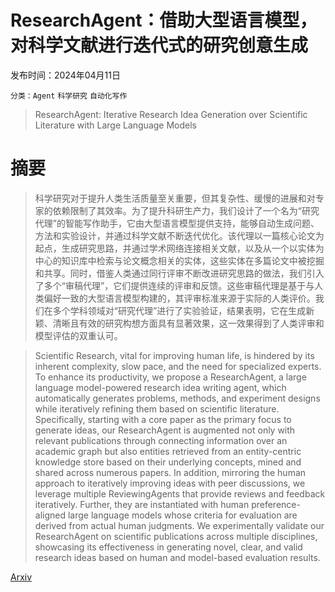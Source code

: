# ResearchAgent：借助大型语言模型，对科学文献进行迭代式的研究创意生成

发布时间：2024年04月11日

`分类：Agent` `科学研究` `自动化写作`

> ResearchAgent: Iterative Research Idea Generation over Scientific Literature with Large Language Models

# 摘要

> 科学研究对于提升人类生活质量至关重要，但其复杂性、缓慢的进展和对专家的依赖限制了其效率。为了提升科研生产力，我们设计了一个名为“研究代理”的智能写作助手，它由大型语言模型提供支持，能够自动生成问题、方法和实验设计，并通过科学文献不断迭代优化。该代理以一篇核心论文为起点，生成研究思路，并通过学术网络连接相关文献，以及从一个以实体为中心的知识库中检索与论文概念相关的实体，这些实体在多篇论文中被挖掘和共享。同时，借鉴人类通过同行评审不断改进研究思路的做法，我们引入了多个“审稿代理”，它们提供连续的评审和反馈。这些审稿代理是基于与人类偏好一致的大型语言模型构建的，其评审标准来源于实际的人类评价。我们在多个学科领域对“研究代理”进行了实验验证，结果表明，它在生成新颖、清晰且有效的研究构想方面具有显著效果，这一效果得到了人类评审和模型评估的双重认可。

> Scientific Research, vital for improving human life, is hindered by its inherent complexity, slow pace, and the need for specialized experts. To enhance its productivity, we propose a ResearchAgent, a large language model-powered research idea writing agent, which automatically generates problems, methods, and experiment designs while iteratively refining them based on scientific literature. Specifically, starting with a core paper as the primary focus to generate ideas, our ResearchAgent is augmented not only with relevant publications through connecting information over an academic graph but also entities retrieved from an entity-centric knowledge store based on their underlying concepts, mined and shared across numerous papers. In addition, mirroring the human approach to iteratively improving ideas with peer discussions, we leverage multiple ReviewingAgents that provide reviews and feedback iteratively. Further, they are instantiated with human preference-aligned large language models whose criteria for evaluation are derived from actual human judgments. We experimentally validate our ResearchAgent on scientific publications across multiple disciplines, showcasing its effectiveness in generating novel, clear, and valid research ideas based on human and model-based evaluation results.

[Arxiv](https://arxiv.org/abs/2404.07738)